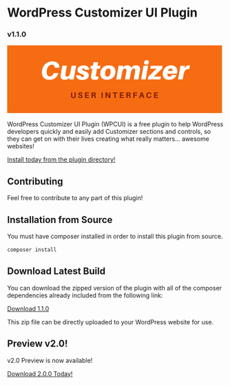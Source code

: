 # WordPress Customizer UI Plugin
### v1.1.0

![Logo](assets/banner-772x250.png)

WordPress Customizer UI Plugin (WPCUI) is a free plugin to help WordPress developers quickly and easily add Customizer 
sections and controls, so they can get on with their lives creating what really matters... awesome websites!

[Install today from the plugin directory!](https://wordpress.org/plugins/customizer-user-interface/)

## Contributing

Feel free to contribute to any part of this plugin!

## Installation from Source

You must have composer installed in order to install this plugin from source.

```bash
composer install
```

## Download Latest Build

You can download the zipped version of the plugin with all of the composer dependencies already included from the 
following link:

[Download 1.1.0](https://wpcui-build-prod.s3.amazonaws.com/wpcui-1.1.0.zip)

This zip file can be directly uploaded to your WordPress website for use.

## Preview v2.0!

v2.0 Preview is now available!  

[Download 2.0.0 Today!](https://wpcui-build-prod.s3.amazonaws.com/wpcui-2.0.0-preview.zip)
